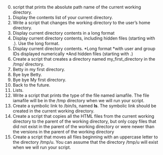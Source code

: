 0. script that prints the absolute path name of the current working directory.
1. Display the contents list of your current directory.
2. Write a script that changes the working directory to the user’s home directory.
3. Display current directory contents in a long format
4. Display current directory contents, including hidden files (starting with .). Use the long format.
5. Display current directory contents.
	*Long format
	*with user and group IDs displayed numerically
	*And hidden files (starting with .)
6. Create a script that creates a directory named my_first_directory in the /tmp/ directory.
7. Betty in my first directory.
8. Bye bye Betty.
9. Bye bye My first directory.
10. Back to the future.
11. Lists.
12. Write a script that prints the type of the file named iamafile. The file iamafile will be in the /tmp directory when we will run your script.
13. Create a symbolic link to /bin/ls, named __ls__. The symbolic link should be created in the current working directory.
14. Create a script that copies all the HTML files from the current working directory to the parent of the working directory, but only copy files that did not exist in the parent of the working directory or were newer than the versions in the parent of the working directory
15. Create a script that moves all files beginning with an uppercase letter to the directory /tmp/u.
You can assume that the directory /tmp/u will exist when we will run your script.
